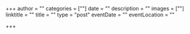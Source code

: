 
+++
author = ""
categories = [""]
date = ""
description = ""
images = [""]
linktitle = ""
title = ""
type = "post"
eventDate = ""
eventLocation = ""

+++